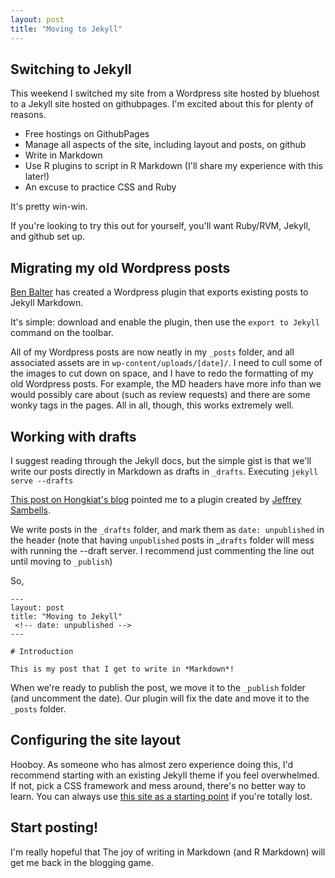 ```yaml
---
layout: post
title: "Moving to Jekyll"
---
```


## Switching to Jekyll

This weekend I switched my site from a Wordpress site hosted by bluehost to a Jekyll site hosted on githubpages.  I'm excited about this for plenty of reasons.

* Free hostings on GithubPages
* Manage all aspects of the site, including layout and posts, on github
* Write in Markdown
* Use R plugins to script in R Markdown (I'll share my experience with this later!)
* An excuse to practice CSS and Ruby

It's pretty win-win.

If you're looking to try this out for yourself, you'll want Ruby/RVM, Jekyll, and github set up.

## Migrating my old Wordpress posts

[Ben Balter](http://ben.balter.com/) has created a Wordpress plugin that exports existing posts to Jekyll Markdown.

It's simple: download and enable the plugin, then use the `export to Jekyll` command on the toolbar.  



All of my Wordpress posts are now neatly in my `_posts` folder, and all associated assets are in `wp-content/uploads/[date]/`.  I need to cull some of the images to cut down on space, and I have to redo the formatting of my old Wordpress posts.  For example, the MD headers have more info than we would possibly care about (such as review requests) and there are some wonky tags in the pages.  All in all, though, this works extremely well.

## Working with drafts

I suggest reading through the Jekyll docs, but the simple gist is that we'll write our posts directly in Markdown as drafts in `_drafts`.  Executing `jekyll serve --drafts` 

[This post on Hongkiat's blog](http://www.hongkiat.com/blog/jekyll-plugin/) pointed me to a plugin created by [Jeffrey Sambells](http://jeffreysambells.com/). 

We write posts in the `_drafts` folder, and mark them as `date: unpublished` in the header (note that having `unpublished` posts in _`drafts` folder will mess with running the --draft server.  I recommend just commenting the line out until moving to `_publish`)
 

 So,

 ```
---
layout: post
title: "Moving to Jekyll"
  <!-- date: unpublished -->
---

# Introduction

This is my post that I get to write in *Markdown*!  

 ```

When we're ready to publish the post, we move it to the `_publish` folder (and uncomment the date).  Our plugin will fix the date and move it to the `_posts` folder.

## Configuring the site layout

Hooboy.  As someone who has almost zero experience doing this, I'd recommend starting with an existing Jekyll theme if you feel overwhelmed.  If not, pick a CSS framework and mess around, there's no better way to learn.  You can always use [this site as a starting point](https://github.com/bradfordcondon/bradfordcondon.github.io) if you're totally lost.

## Start posting!

I'm really hopeful that The joy of writing in Markdown (and R Markdown) will get me back in the blogging game.

